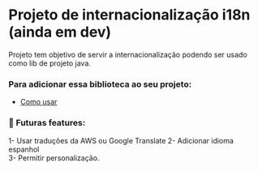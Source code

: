 # Projeto de internacionalização i18n (ainda em dev)

Projeto tem objetivo de servir a internacionalização podendo ser usado como lib de projeto java. 

### Para adicionar essa biblioteca ao seu projeto:
- [Como usar](doc/usage.md)



### :hammer: Futuras features: <br>
1- Usar traduções da AWS ou Google Translate
2- Adicionar idioma espanhol <br>
3- Permitir personalização.
